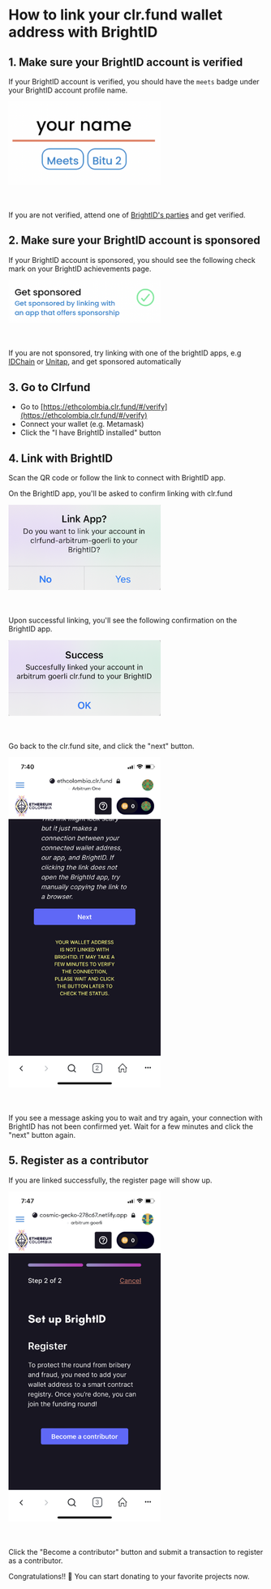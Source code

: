# How to link your clr.fund wallet address with BrightID 

## 1. Make sure your BrightID account is verified
If your BrightID account is verified, you should have the `meets` badge under your BrightID account profile name.

<img src="screenshots/brightid/1_meet.png?raw=true" alt="Meets Badge" width="300"/>

<br/><br/>
If you are not verified, attend one of [BrightID's parties](https://meet.brightid.org/#/) and get verified.

## 2. Make sure your BrightID account is sponsored
If your BrightID account is sponsored, you should see the following check mark on your BrightID achievements page.

<img src="screenshots/brightid/2_sponsored.png?raw=true" alt="sponsored" width="300"/>

<br/><br/>
If you are not sponsored, try linking with one of the brightID apps, e.g [IDChain](https://idchain.one/begin/) or [Unitap](https://unitap.app/gas-faucet), and get sponsored automatically

## 3. Go to Clrfund

  - Go to [https://ethcolombia.clr.fund/#/verify](https://ethcolombia.clr.fund/#/verify)
  - Connect your wallet (e.g. Metamask)
  - Click the "I have BrightID installed" button

## 4. Link with BrightID

  Scan the QR code or follow the link to connect with BrightID app.

  On the BrightID app, you'll be asked to confirm linking with clr.fund


  <img src="screenshots/brightid/3_link.png?raw=true" alt="Link with BrightID" width="300"/>

  <br/><br/>
  Upon successful linking, you'll see the following confirmation on the BrightID app.

  <img src="screenshots/brightid/4_success.png?raw=true" alt="Successfully linked with BrightID" width="300"/>


  <br/><br/>
  Go back to the clr.fund site, and click the "next" button.

  <img src="screenshots/brightid/5_next.png?raw=true" alt="Next" width="300"/>


  <br/><br/>
  If you see a message asking you to wait and try again, your connection with BrightID has not been confirmed yet. Wait for a few minutes and click the "next" button again.

## 5. Register as a contributor
  If you are linked successfully, the register page will show up.

  <img src="screenshots/brightid/6_register.png?raw=true" alt="register" width="300"/>

  <br/><br/>
  Click the "Become a contributor" button and submit a transaction to register as a contributor.

  Congratulations!! :tada: You can start donating to your favorite projects now.

